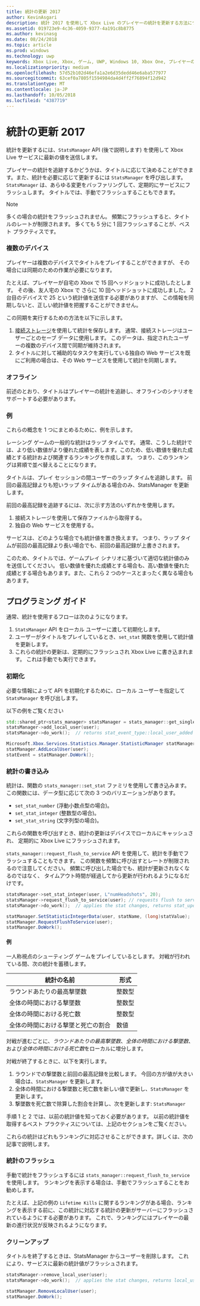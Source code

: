 ```yaml
---
title: 統計の更新 2017
author: KevinAsgari
description: 統計 2017 を使用して Xbox Live のプレイヤーの統計を更新する方法について説明します。
ms.assetid: 019723e9-4c36-4059-9377-4a191c8b8775
ms.author: kevinasg
ms.date: 08/24/2018
ms.topic: article
ms.prod: windows
ms.technology: uwp
keywords: Xbox Live, Xbox, ゲーム, UWP, Windows 10, Xbox One, プレイヤーの統計, 統計 2017
ms.localizationpriority: medium
ms.openlocfilehash: 57d52b102d46efa1a2e6d35dedd46e6aba577977
ms.sourcegitcommit: 63cef0a7805f1594984da4d4ff2f76894f12d942
ms.translationtype: MT
ms.contentlocale: ja-JP
ms.lasthandoff: 10/05/2018
ms.locfileid: "4387719"
---
```

# <a name="updating-stats-2017"></a>統計の更新 2017

統計を更新するには、`StatsManager` API (後で説明します) を使用して Xbox Live サービスに最新の値を送信します。

プレイヤーの統計を追跡するかどうかは、タイトルに応じて決めることができます。また、統計を必要に応じて更新するには `StatsManager` を呼び出します。  `StatsManager` は、あらゆる変更をバッファリングして、定期的にサービスにフラッシュします。  タイトルでは、手動でフラッシュすることもできます。

> [!NOTE]
> 多くの場合の統計をフラッシュされません。  頻繁にフラッシュすると、タイトルのレートが制限されます。  多くても 5 分に 1 回フラッシュすることが、ベスト プラクティスです。

### <a name="multiple-devices"></a>複数のデバイス

プレイヤーは複数のデバイスでタイトルをプレイすることができますが、  その場合には同期のための作業が必要になります。

たとえば、プレイヤーが自宅の Xbox で 15 回ヘッドショットに成功したとします。  その後、友人宅の Xbox で さらに 10 回ヘッドショットに成功しました。  2 台目のデバイスで 25 という統計値を送信する必要がありますが、  この情報を同期しないと、正しい統計値を把握することができません。

この同期を実行するための方法を以下に示します。

1. [接続ストレージ](../storage-platform/connected-storage/connected-storage-technical-overview.md)を使用して統計を保存します。  通常、接続ストレージはユーザーごとのセーブ データに使用します。  このデータは、指定されたユーザーの複数のデバイス間で同期が維持されます。
2. タイトルに対して補助的なタスクを実行している独自の Web サービスを既にご利用の場合は、その Web サービスを使用して統計を同期します。

### <a name="offline"></a>オフライン

前述のとおり、タイトルはプレイヤーの統計を追跡し、オフラインのシナリオをサポートする必要があります。 

### <a name="examples"></a>例

これらの概念を 1 つにまとめるために、例を示します。

レーシング ゲームの一般的な統計はラップ タイムです。  通常、こうした統計では、より低い数値がより優れた成績を表します。このため、低い数値を優れた成績とする統計および関連するランキングを作成します。  つまり、このランキングは昇順で並べ替えることになります。

タイトルは、プレイ セッションの間ユーザーのラップ タイムを追跡します。  前回の最高記録よりも短いラップ タイムがある場合のみ、StatsManager を更新します。

前回の最高記録を追跡するには、次に示す方法のいずれかを使用します。
1. 接続ストレージを使用して保存ファイルから取得する。
2. 独自の Web サービスを使用する。

サービスは、どのような場合でも統計値を置き換えます。  つまり、ラップ タイムが前回の最高記録より長い場合でも、前回の最高記録が上書きされます。

このため、タイトルでは、ゲームプレイ シナリオに基づいて適切な統計値のみを送信してください。  低い数値を優れた成績とする場合も、高い数値を優れた成績とする場合もあります。また、これら 2 つのケースとまったく異なる場合もあります。

## <a name="programming-guide"></a>プログラミング ガイド

通常、統計を使用するフローは次のようになります。

1. `StatsManager` API をローカル ユーザーに渡して初期化します。
1. ユーザーがタイトルをプレイしているとき、`set_stat` 関数を使用して統計値を更新します。
1. これらの統計の更新は、定期的にフラッシュされ Xbox Live に書き込まれます。  これは手動でも実行できます。

### <a name="initialization"></a>初期化

必要な情報によって API を初期化するために、ローカル ユーザーを指定して `StatsManager` を呼び出します。

以下の例をご覧ください

```cpp
std::shared_ptr<stats_manager> statsManager = stats_manager::get_singleton_instance();
statsManager->add_local_user(user);
statsManager->do_work();  // returns stat_event_type::local_user_added
```

```csharp
Microsoft.Xbox.Services.Statistics.Manager.StatisticManager statManager = StatisticManager.SingletonInstance;
statManager.AddLocalUser(user);
statEvent = statManager.DoWork();
```

### <a name="writing-stats"></a>統計の書き込み

統計は、関数の `stats_manager::set_stat` ファミリを使用して書き込みます。  この関数には、データ型に応じて次の 3 つのバリエーションがあります。

* `set_stat_number` (浮動小数点型の場合)。
* `set_stat_integer` (整数型の場合)。
* `set_stat_string` (文字列型の場合)。

これらの関数を呼び出すとき、統計の更新はデバイスでローカルにキャッシュされ、  定期的に Xbox Live にフラッシュされます。

`stats_manager::request_flush_to_service` API を使用して、統計を手動でフラッシュすることもできます。  この関数を頻繁に呼び出すとレートが制限されるので注意してください。  頻繁に呼び出した場合でも、統計が更新されなくなるのではなく、  タイムアウト時間が経過してから更新が行われるようになるだけです。

```cpp
statsManager->set_stat_integer(user, L"numHeadshots", 20);
statsManager->request_flush_to_service(user); // requests flush to service, performs a do_work
statsManager->do_work();  // applies the stat changes, returns stat_update_complete after flush to service
```

```csharp
statManager.SetStatisticIntegerData(user, statName, (long)statValue);
statManager.RequestFlushToService(user);
statManager.DoWork();
```

#### <a name="example"></a>例

一人称視点のシューティング ゲームをプレイしているとします。  対戦が行われている間、次の統計を蓄積します。

| 統計の名前 | 形式 |
|-----------|--------|
| ラウンドあたりの最高撃墜数 | 整数型 |
| 全体の時間における撃墜数 | 整数型 |
| 全体の時間における死亡数 | 整数型 |
| 全体の時間における撃墜と死亡の割合 | 数値 |

対戦が進むごとに、*ラウンドあたりの最高撃墜数*、*全体の時間における撃墜数*、および*全体の時間における死亡数*をローカルに増分します。

対戦が終了するときに、以下を実行します。
1. ラウンドでの撃墜数と前回の最高記録を比較します。  今回の方が値が大きい場合は、`StatsManager` を更新します。
2. 全体の時間における撃墜数と死亡数を新しい値で更新し、`StatsManager` を更新します。
3. 撃墜数を死亡数で除算した割合を計算し、次を更新します:  `StatsManager`

手順 1 と 2 では、以前の統計値を知っておく必要があります。  以前の統計値を取得するベスト プラクティスについては、上記のセクションをご覧ください。

これらの統計はどれもランキングに対応させることができます。詳しくは、次の記事で説明します。

### <a name="flushing-stats"></a>統計のフラッシュ

手動で統計をフラッシュするには `stats_manager::request_flush_to_service` を使用します。  ランキングを表示する場合は、手動でフラッシュすることをお勧めします。

たとえば、上記の例の `Lifetime Kills` に関するランキングがある場合、ランキングを表示する前に、この統計に対応する統計の更新がサーバーにフラッシュされているようにする必要があります。  これで、ランキングにはプレイヤーの最新の進行状況が反映されるようになります。

### <a name="cleanup"></a>クリーンアップ
タイトルを終了するときは、StatsManager からユーザーを削除します。 これにより、サービスに最新の統計値がフラッシュされます。

```cpp
statsManager->remove_local_user(user);
statsManager->do_work();  // applies the stat changes, returns local_user_removed after flush to service
```

```csharp
statManager.RemoveLocalUser(user);
statManager.DoWork();
```
